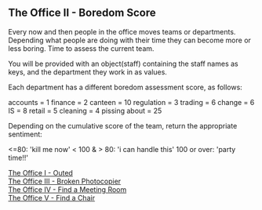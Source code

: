 ## The Office II - Boredom Score

Every now and then people in the office moves teams or departments. Depending what people are doing with their time they can become more or less boring. Time to assess the current team.

You will be provided with an object(staff) containing the staff names as keys, and the department they work in as values.

Each department has a different boredom assessment score, as follows:

accounts = 1
finance = 2
canteen = 10
regulation = 3
trading = 6
change = 6
IS = 8
retail = 5
cleaning = 4
pissing about = 25

Depending on the cumulative score of the team, return the appropriate sentiment:

<=80: 'kill me now'
< 100 & > 80: 'i can handle this'
100 or over: 'party time!!'

<p><a href="https://www.codewars.com/kata/the-office-i-outed" target="_blank">The Office I - Outed</a><br>
<a href="https://www.codewars.com/kata/the-office-iii-broken-photocopier" target="_blank">The Office III - Broken Photocopier</a><br>
<a href="https://www.codewars.com/kata/the-office-iv-find-a-meeting-room" target="_blank">The Office IV - Find a Meeting Room</a><br>
<a href="https://www.codewars.com/kata/the-office-v-find-a-chair" target="_blank">The Office V - Find a Chair</a><br></p>
